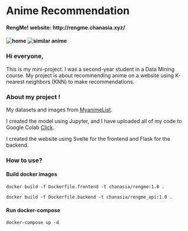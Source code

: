 # Anime Recommendation

<h4>RengMe! website: http://rengme.chanasia.xyz/<h4>

![home](https://drive.google.com/uc?id=1k31QFoPlqBcr2VSsCCr-Dltd46zm6q-T)
![similar anime](https://drive.google.com/uc?id=1aztjtf6dLqwyKkkazTxN1kNFneHIiNqh)

<h3>Hi everyone,</h3>

This is my mini-project. I was a second-year student in a Data Mining course. My project is about recommending anime on a website using K-nearest neighbors (KNN) to make recommendations.

<h3>About my project !</h3>

My datasets and images from [MyanimeList](https://myanimelist.net/).

I created the model using Jupyter, and I have uploaded all of my code to Google Colab [Click](https://colab.research.google.com/drive/1YGCNVizuTujnL4ZK2Nx35TGdcvIonIy0?usp=sharing).

I created the website using Svelte for the frontend and Flask for the backend.

<h3>How to use?</h3>
<h4>Build docker images</h4>

```cli
docker build -f Dockerfile.frontend -t chanasia/rengme:1.0 .
```
```cli
docker build -f Dockerfile.backend -t chanasia/rengme_api:1.0 .
```
<h4>Run docker-compose</h4>

```cli
docker-compose up -d
```


